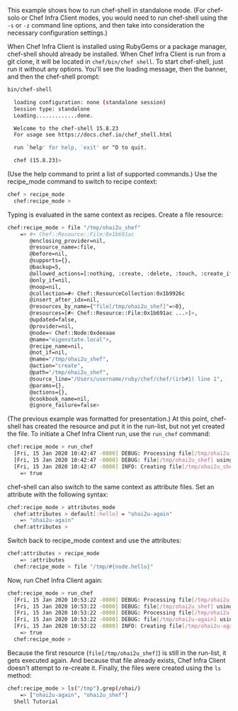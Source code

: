 This example shows how to run chef-shell in standalone mode. (For
chef-solo or Chef Infra Client modes, you would need to run chef-shell
using the `-s` or `-z` command line options, and then take into
consideration the necessary configuration settings.)

When Chef Infra Client is installed using RubyGems or a package manager,
chef-shell should already be installed. When Chef Infra Client is run
from a git clone, it will be located in `chef/bin/chef shell`. To start
chef-shell, just run it without any options. You'll see the loading
message, then the banner, and then the chef-shell prompt:

```bash
bin/chef-shell

  loading configuration: none (standalone session)
  Session type: standalone
  Loading.............done.

  Welcome to the chef-shell 15.8.23
  For usage see https://docs.chef.io/chef_shell.html

  run `help' for help, `exit' or ^D to quit.

  chef (15.8.23)>
```

(Use the help command to print a list of supported commands.) Use the
recipe_mode command to switch to recipe context:

```bash
chef > recipe_mode
  chef:recipe_mode >
```

Typing is evaluated in the same context as recipes. Create a file
resource:

```bash
chef:recipe_mode > file "/tmp/ohai2u_shef"
    => #< Chef::Resource::File:0x1b691ac
       @enclosing_provider=nil,
       @resource_name=:file,
       @before=nil,
       @supports={},
       @backup=5,
       @allowed_actions=[:nothing, :create, :delete, :touch, :create_if_missing],
       @only_if=nil,
       @noop=nil,
       @collection=#< Chef::ResourceCollection:0x1b9926c
       @insert_after_idx=nil,
       @resources_by_name={"file[/tmp/ohai2u_shef]"=>0},
       @resources=[#< Chef::Resource::File:0x1b691ac ...>]>,
       @updated=false,
       @provider=nil,
       @node=< Chef::Node:0xdeeaae
       @name="eigenstate.local">,
       @recipe_name=nil,
       @not_if=nil,
       @name="/tmp/ohai2u_shef",
       @action="create",
       @path="/tmp/ohai2u_shef",
       @source_line="/Users/username/ruby/chef/chef/(irb#1) line 1",
       @params={},
       @actions={},
       @cookbook_name=nil,
       @ignore_failure=false>
```

(The previous example was formatted for presentation.) At this point,
chef-shell has created the resource and put it in the run-list, but not
yet created the file. To initiate a Chef Infra Client run, use the
`run_chef` command:

```bash
chef:recipe_mode > run_chef
  [Fri, 15 Jan 2020 10:42:47 -0800] DEBUG: Processing file[/tmp/ohai2u_shef]
  [Fri, 15 Jan 2020 10:42:47 -0800] DEBUG: file[/tmp/ohai2u_shef] using Chef::Provider::File
  [Fri, 15 Jan 2020 10:42:47 -0800] INFO: Creating file[/tmp/ohai2u_shef] at /tmp/ohai2u_shef
    => true
```

chef-shell can also switch to the same context as attribute files. Set
an attribute with the following syntax:

```bash
chef:recipe_mode > attributes_mode
  chef:attributes > default[:hello] = "ohai2u-again"
    => "ohai2u-again"
  chef:attributes >
```

Switch back to recipe_mode context and use the attributes:

```bash
chef:attributes > recipe_mode
    => :attributes
  chef:recipe_mode > file "/tmp/#{node.hello}"
```

Now, run Chef Infra Client again:

```bash
chef:recipe_mode > run_chef
  [Fri, 15 Jan 2020 10:53:22 -0800] DEBUG: Processing file[/tmp/ohai2u_shef]
  [Fri, 15 Jan 2020 10:53:22 -0800] DEBUG: file[/tmp/ohai2u_shef] using Chef::Provider::File
  [Fri, 15 Jan 2020 10:53:22 -0800] DEBUG: Processing file[/tmp/ohai2u-again]
  [Fri, 15 Jan 2020 10:53:22 -0800] DEBUG: file[/tmp/ohai2u-again] using Chef::Provider::File
  [Fri, 15 Jan 2020 10:53:22 -0800] INFO: Creating file[/tmp/ohai2u-again] at /tmp/ohai2u-again
    => true
  chef:recipe_mode >
```

Because the first resource (`file[/tmp/ohai2u_shef]`) is still in the
run-list, it gets executed again. And because that file already exists,
Chef Infra Client doesn't attempt to re-create it. Finally, the files
were created using the `ls` method:

```bash
chef:recipe_mode > ls("/tmp").grep(/ohai/)
    => ["ohai2u-again", "ohai2u_shef"]
  Shell Tutorial
```
